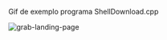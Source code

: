 Gif de exemplo programa ShellDownload.cpp

![grab-landing-page](https://andreyquerino.com/gifs/demostracao.gif)
